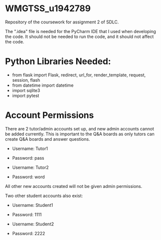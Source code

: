 # WMGTSS_u1942789

Repository of the coursework for assignment 2 of SDLC.

The ".idea" file is needed for the PyCharm IDE that I used when developing the code.
It should not be needed to run the code, and it should not affect the code.

# Python Libraries Needed:
- from flask import Flask, redirect, url_for, render_template, request, session, flash
- from datetime import datetime
- import sqlite3
- import pytest

# Account Permissions
There are 2 tutor/admin accounts set up, and new admin accounts cannot be added currently.
This is important to the Q&A boards as only tutors can create Q&A boards and answer questions.

- Username: Tutor1
- Password: pass


- Username: Tutor2
- Password: word

All other new accounts created will not be given admin permissions.

Two other student accounts also exist:

- Username: Student1
- Password: 1111

- Username: Student2
- Password: 2222